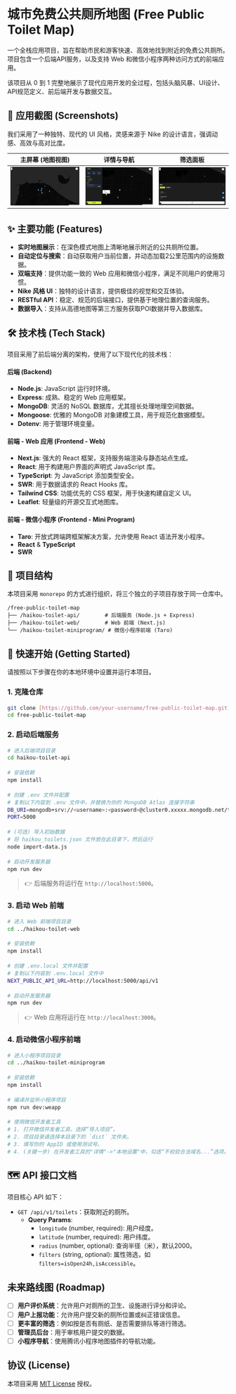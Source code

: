 # 城市免费公共厕所地图 (Free Public Toilet Map)

一个全栈应用项目，旨在帮助市民和游客快速、高效地找到附近的免费公共厕所。项目包含一个后端API服务，以及支持 Web 和微信小程序两种访问方式的前端应用。

该项目从 0 到 1 完整地展示了现代应用开发的全过程，包括头脑风暴、UI设计、API规范定义、前后端开发与数据交互。

## 📸 应用截图 (Screenshots)

我们采用了一种独特、现代的 UI 风格，灵感来源于 Nike 的设计语言，强调动感、高效与高对比度。

| 主屏幕 (地图视图) | 详情与导航 | 筛选面板 |
| :---: | :---: | :---: |
| ![主屏幕 (地图视图) UI 设计图](./ui/web_ui_0_f.png) | ![详情与导航面板 UI 设计图](./ui/web_ui_1_f.png) | ![筛选面板 UI 设计图](./ui/web_ui_2_f.png) |


## ✨ 主要功能 (Features)

* **实时地图展示**：在深色模式地图上清晰地展示附近的公共厕所位置。
* **自动定位与搜索**：自动获取用户当前位置，并动态加载2公里范围内的设施数据。
* **双端支持**：提供功能一致的 Web 应用和微信小程序，满足不同用户的使用习惯。
* **Nike 风格 UI**：独特的设计语言，提供极佳的视觉和交互体验。
* **RESTful API**：稳定、规范的后端接口，提供基于地理位置的查询服务。
* **数据导入**：支持从高德地图等第三方服务获取POI数据并导入数据库。

## 🛠️ 技术栈 (Tech Stack)

项目采用了前后端分离的架构，使用了以下现代化的技术栈：

#### **后端 (Backend)**
* **Node.js**: JavaScript 运行时环境。
* **Express**: 成熟、稳定的 Web 应用框架。
* **MongoDB**: 灵活的 NoSQL 数据库，尤其擅长处理地理空间数据。
* **Mongoose**: 优雅的 MongoDB 对象建模工具，用于规范化数据模型。
* **Dotenv**: 用于管理环境变量。

#### **前端 - Web 应用 (Frontend - Web)**
* **Next.js**: 强大的 React 框架，支持服务端渲染与静态站点生成。
* **React**: 用于构建用户界面的声明式 JavaScript 库。
* **TypeScript**: 为 JavaScript 添加类型安全。
* **SWR**: 用于数据请求的 React Hooks 库。
* **Tailwind CSS**: 功能优先的 CSS 框架，用于快速构建自定义 UI。
* **Leaflet**: 轻量级的开源交互式地图库。

#### **前端 - 微信小程序 (Frontend - Mini Program)**
* **Taro**: 开放式跨端跨框架解决方案，允许使用 React 语法开发小程序。
* **React** & **TypeScript**
* **SWR**

## 📂 项目结构

本项目采用 `monorepo` 的方式进行组织，将三个独立的子项目存放于同一仓库中。

```
/free-public-toilet-map
├── /haikou-toilet-api/        # 后端服务 (Node.js + Express)
├── /haikou-toilet-web/        # Web 前端 (Next.js)
└── /haikou-toilet-miniprogram/ # 微信小程序前端 (Taro)
```

## 🚀 快速开始 (Getting Started)

请按照以下步骤在你的本地环境中设置并运行本项目。

### 1. 克隆仓库
```bash
git clone [https://github.com/your-username/free-public-toilet-map.git](https://github.com/your-username/free-public-toilet-map.git)
cd free-public-toilet-map
```

### 2. 启动后端服务
```bash
# 进入后端项目目录
cd haikou-toilet-api

# 安装依赖
npm install

# 创建 .env 文件并配置
# 复制以下内容到 .env 文件中，并替换为你的 MongoDB Atlas 连接字符串
DB_URI=mongodb+srv://<username>:<password>@cluster0.xxxxx.mongodb.net/toilet-map?retryWrites=true&w=majority
PORT=5000

# (可选) 导入初始数据
# 将 haikou_toilets.json 文件放在此目录下，然后运行
node import-data.js

# 启动开发服务器
npm run dev
```
> 👉 后端服务将运行在 `http://localhost:5000`。

### 3. 启动 Web 前端
```bash
# 进入 Web 前端项目目录
cd ../haikou-toilet-web

# 安装依赖
npm install

# 创建 .env.local 文件并配置
# 复制以下内容到 .env.local 文件中
NEXT_PUBLIC_API_URL=http://localhost:5000/api/v1

# 启动开发服务器
npm run dev
```
> 👉 Web 应用将运行在 `http://localhost:3000`。

### 4. 启动微信小程序前端
```bash
# 进入小程序项目目录
cd ../haikou-toilet-miniprogram

# 安装依赖
npm install

# 编译并监听小程序项目
npm run dev:weapp

# 使用微信开发者工具
# 1. 打开微信开发者工具，选择“导入项目”。
# 2. 项目目录请选择本目录下的 `dist` 文件夹。
# 3. 填写你的 AppID 或使用测试号。
# 4. (关键一步) 在开发者工具的"详情"->"本地设置"中，勾选“不校验合法域名...”选项。
```

## 🗺️ API 接口文档

项目核心 API 如下：

* `GET /api/v1/toilets`：获取附近的厕所。
    * **Query Params**:
        * `longitude` (number, required): 用户经度。
        * `latitude` (number, required): 用户纬度。
        * `radius` (number, optional): 查询半径（米），默认2000。
        * `filters` (string, optional): 属性筛选，如 `filters=isOpen24h,isAccessible`。

## 未来路线图 (Roadmap)

* [ ] **用户评价系统**：允许用户对厕所的卫生、设施进行评分和评论。
* [ ] **用户上报功能**：允许用户提交新的厕所位置或纠正错误信息。
* [ ] **更丰富的筛选**：例如按是否有厕纸、是否需要排队等进行筛选。
* [ ] **管理员后台**：用于审核用户提交的数据。
* [ ] **小程序导航**：使用腾讯小程序地图插件的导航功能。

## 协议 (License)

本项目采用 [MIT License](https://opensource.org/licenses/MIT) 授权。
